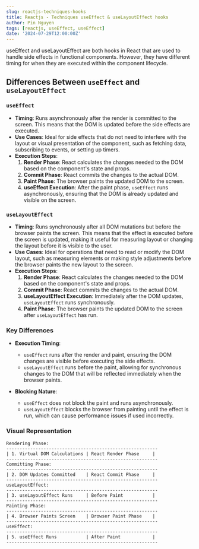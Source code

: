 ```yaml
---
slug: reactjs-techniques-hooks
title: Reactjs - Techniques useEffect & useLayoutEffect hooks
author: Pin Nguyen
tags: [reactjs, useEffect, useEffect]
date: '2024-07-29T12:00:00Z'
---
```


useEffect and useLayoutEffect are both hooks in React that are used to handle side effects in functional components. However, they have different timing for when they are executed within the component lifecycle.

<!-- truncate-->

## Differences Between `useEffect` and `useLayoutEffect`

### `useEffect`

- **Timing**: Runs asynchronously after the render is committed to the screen. This means that the DOM is updated before the side effects are executed.
- **Use Cases**: Ideal for side effects that do not need to interfere with the layout or visual presentation of the component, such as fetching data, subscribing to events, or setting up timers.
- **Execution Steps**:
  1. **Render Phase**: React calculates the changes needed to the DOM based on the component's state and props.
  2. **Commit Phase**: React commits the changes to the actual DOM.
  3. **Paint Phase**: The browser paints the updated DOM to the screen.
  4. **useEffect Execution**: After the paint phase, `useEffect` runs asynchronously, ensuring that the DOM is already updated and visible on the screen.

### `useLayoutEffect`

- **Timing**: Runs synchronously after all DOM mutations but before the browser paints the screen. This means that the effect is executed before the screen is updated, making it useful for measuring layout or changing the layout before it is visible to the user.
- **Use Cases**: Ideal for operations that need to read or modify the DOM layout, such as measuring elements or making style adjustments before the browser paints the new layout to the screen.
- **Execution Steps**:
  1. **Render Phase**: React calculates the changes needed to the DOM based on the component's state and props.
  2. **Commit Phase**: React commits the changes to the actual DOM.
  3. **useLayoutEffect Execution**: Immediately after the DOM updates, `useLayoutEffect` runs synchronously.
  4. **Paint Phase**: The browser paints the updated DOM to the screen after `useLayoutEffect` has run.

### Key Differences

- **Execution Timing**:

  - `useEffect` runs after the render and paint, ensuring the DOM changes are visible before executing the side effects.
  - `useLayoutEffect` runs before the paint, allowing for synchronous changes to the DOM that will be reflected immediately when the browser paints.

- **Blocking Nature**:
  - `useEffect` does not block the paint and runs asynchronously.
  - `useLayoutEffect` blocks the browser from painting until the effect is run, which can cause performance issues if used incorrectly.

### Visual Representation

```text
Rendering Phase:
---------------------------------------------------------
| 1. Virtual DOM Calculations | React Render Phase     |
---------------------------------------------------------
Committing Phase:
---------------------------------------------------------
| 2. DOM Updates Committed    | React Commit Phase     |
---------------------------------------------------------
useLayoutEffect:
---------------------------------------------------------
| 3. useLayoutEffect Runs     | Before Paint           |
---------------------------------------------------------
Painting Phase:
---------------------------------------------------------
| 4. Browser Paints Screen    | Browser Paint Phase    |
---------------------------------------------------------
useEffect:
---------------------------------------------------------
| 5. useEffect Runs           | After Paint            |
---------------------------------------------------------
```
